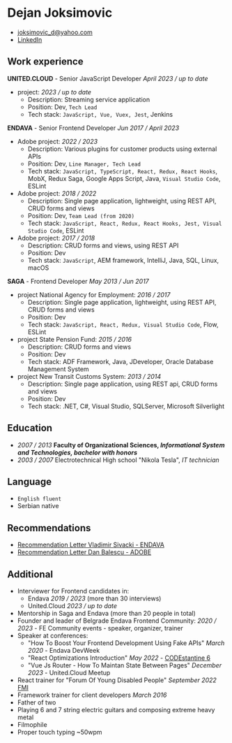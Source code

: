 # Dejan Joksimovic
* joksimovic_d@yahoo.com
* [LinkedIn](https://www.linkedin.com/in/dejan-joksimovi%C4%87-60a95782/)

## Work experience

<b>UNITED.CLOUD</b> - Senior JavaScript Developer *April 2023 / up to date*
* project: *2023 / up to date*
    - Description: Streaming service application
    - Position: Dev, `Tech Lead`
    - Tech stack: `JavaScript, Vue, Vuex, Jest`, Jenkins

<b>ENDAVA</b> - Senior Frontend Developer *Jun 2017 / April 2023*
* Adobe project: *2022 / 2023*
    - Description: Various plugins for customer products using external APIs
    - Position:  Dev, `Line Manager, Tech Lead`
    - Tech stack: `JavaScript, TypeScript, React, Redux, React Hooks`, MobX, Redux Saga, Google Apps Script, Java, `Visual Studio Code`, ESLint
* Adobe project: *2018 / 2022*
    - Description: Single page application, lightweight, using REST API, CRUD forms and views
    - Position: Dev, `Team Lead (from 2020)`
    - Tech stack: `JavaScript, React, Redux, React Hooks, Jest, Visual Studio Code`, ESLint
* Adobe project: *2017 / 2018*
    - Description: CRUD forms and views, using REST API
    - Position: Dev
    - Tech stack: `JavaScript`, AEM framework, IntelliJ, Java, SQL, Linux, macOS

<b>SAGA</b> - Frontend Developer *May 2013 / Jun 2017*
* project National Agency for Employment: *2016 / 2017*
    - Description: Single page application, lightweight, using REST API, CRUD forms and views
    - Position: Dev
    - Tech stack: `JavaScript, React, Redux, Visual Studio Code`, Flow, ESLint
* project State Pension Fund: *2015 / 2016*
    - Description: CRUD forms and views
    - Position: Dev
    - Tech stack: ADF Framework, Java, JDeveloper, Oracle Database Management System
* project New Transit Customs System: *2013 / 2014*
    - Description: Single page application, using REST api, CRUD forms and views
    - Position: Dev
    - Tech stack: .NET, C#, Visual Studio, SQLServer, Microsoft Silverlight

## Education
- *2007 / 2013*
__Faculty of Organizational Sciences, *Informational System and Technologies, bachelor with honors*__
- *2003 / 2007*
Electrotechnical High school "Nikola Tesla", *IT technician*

## Language
* `English fluent`
* Serbian native

## Recommendations
* <a href="https://github.com/DejanJoksimovic/CV/raw/master/Recommendation%20from%20Vladimir%20Sivacki%20-%20ENDAVA.pdf" target="_blank">Recommendation Letter Vladimir Sivacki - ENDAVA</a>
* <a href="https://github.com/DejanJoksimovic/CV/raw/master/Recommandation%20from%20Dan%20Balescu%20-%20ADOBE.pdf" target="_blank">Recommendation Letter Dan Balescu - ADOBE</a>

## Additional
* Interviewer for Frontend candidates in:
   * Endava *2019 / 2023* (more than 30 interviews)
   * United.Cloud *2023 / up to date*
* Mentorship in Saga and Endava (more than 20 people in total)
* Founder and leader of Belgrade Endava Frontend Community: *2020 / 2023* - FE Community events - speaker, organizer, trainer
* Speaker at conferences:
    * "How To Boost Your Frontend Development Using Fake APIs" *March 2020* - Endava DevWeek
    * "React Optimizations Introduction" *May 2022* - [CODEstantine 6](https://codestantine.com/dejan-joksimovic/)
    * "Vue Js Router - How To Maintan State Between Pages" *December 2023* - United.Cloud Meetup
* React trainer for "Forum Of Young Disabled People" *September 2022* [FMI](https://fmi.rs/)
* Framework trainer for client developers *March 2016*
* Father of two
* Playing 6 and 7 string electric guitars and composing extreme heavy metal
* Filmophile
* Proper touch typing ~50wpm